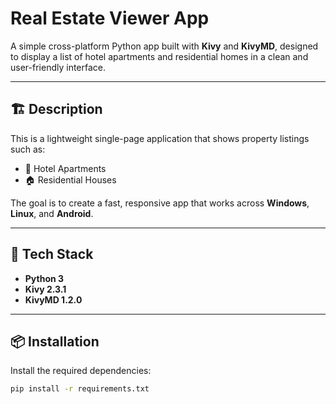 # Real Estate Viewer App

A simple cross-platform Python app built with **Kivy** and **KivyMD**, designed to display a list of hotel apartments and residential homes in a clean and user-friendly interface.

---

## 🏗️ Description

This is a lightweight single-page application that shows property listings such as:
- 🏢 Hotel Apartments
- 🏠 Residential Houses

The goal is to create a fast, responsive app that works across **Windows**, **Linux**, and **Android**.

---

## 🧰 Tech Stack

- **Python 3**
- **Kivy 2.3.1**
- **KivyMD 1.2.0**

---

## 📦 Installation

Install the required dependencies:

```bash
pip install -r requirements.txt
